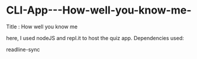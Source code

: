 # CLI-App---How-well-you-know-me-

Title : How well you know me

here, I used nodeJS and repl.it to host the quiz app.
Dependencies used:

readline-sync
